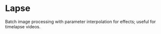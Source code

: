# Lapse

Batch image processing with parameter interpolation for effects; useful for timelapse videos.
